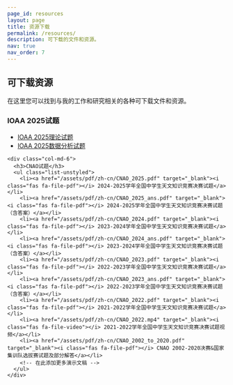 ```yaml
---
page_id: resources
layout: page
title: 资源下载
permalink: /resources/
description: 可下载的文件和资源。
nav: true
nav_order: 7
---
```


<!-- pages/resources.md -->
<div class="resources">
  <h2>可下载资源</h2>
  
  <div class="row">
    <div class="col-md-12">
      <p>在这里您可以找到与我的工作和研究相关的各种可下载文件和资源。</p>
    </div>
  </div>

  <div class="row mt-4">
    <div class="col-md-6">
      <h3>IOAA 2025试题</h3>
      <ul class="list-unstyled">
        <li><a href="/assets/pdf/zh-cn/IOAA_2025_Theory_zh.pdf" target="_blank"><i class="fas fa-file-pdf"></i> IOAA 2025理论试题</a></li>
        <li><a href="/assets/pdf/zh-cn/IOAA_2025_Data_zh.pdf" target="_blank"><i class="fas fa-file-pdf"></i> IOAA 2025数据分析试题</a></li>
        <!-- 在此添加更多学术论文 -->
      </ul>
    </div>
    
    <div class="col-md-6">
      <h3>CNAO试题</h3>
      <ul class="list-unstyled">
        <li><a href="/assets/pdf/zh-cn/CNAO_2025.pdf" target="_blank"><i class="fas fa-file-pdf"></i> 2024-2025学年全国中学生天文知识竞赛决赛试题</a></li>
        <li><a href="/assets/pdf/zh-cn/CNAO_2025_ans.pdf" target="_blank"><i class="fas fa-file-pdf"></i> 2024-2025学年全国中学生天文知识竞赛决赛试题（含答案）</a></li>
        <li><a href="/assets/pdf/zh-cn/CNAO_2024.pdf" target="_blank"><i class="fas fa-file-pdf"></i> 2023-2024学年全国中学生天文知识竞赛决赛试题</a></li>
        <li><a href="/assets/pdf/zh-cn/CNAO_2024_ans.pdf" target="_blank"><i class="fas fa-file-pdf"></i> 2023-2024学年全国中学生天文知识竞赛决赛试题（含答案）</a></li>
        <li><a href="/assets/pdf/zh-cn/CNAO_2023.pdf" target="_blank"><i class="fas fa-file-pdf"></i> 2022-2023学年全国中学生天文知识竞赛决赛试题</a></li>
        <li><a href="/assets/pdf/zh-cn/CNAO_2023_ans.pdf" target="_blank"><i class="fas fa-file-pdf"></i> 2022-2023学年全国中学生天文知识竞赛决赛试题（含答案）</a></li>
        <li><a href="/assets/pdf/zh-cn/CNAO_2022.pdf" target="_blank"><i class="fas fa-file-pdf"></i> 2021-2022学年全国中学生天文知识竞赛决赛试题</a></li>
        <li><a href="/assets/pdf/zh-cn/CNAO_2022.mp4" target="_blank"><i class="fas fa-file-video"></i> 2021-2022学年全国中学生天文知识竞赛决赛试题视频</a></li>
        <li><a href="/assets/pdf/zh-cn/CNAO_2002_to_2020.pdf" target="_blank"><i class="fas fa-file-pdf"></i> CNAO 2002-2020决赛&国家集训队选拔赛试题及部分解答</a></li>
        <!-- 在此添加更多演示文稿 -->
      </ul>
    </div>
  </div>

  